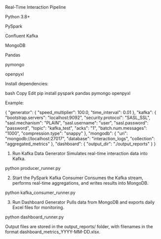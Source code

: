 Real-Time Interaction Pipeline

Python 3.8+

PySpark

Confluent Kafka

MongoDB

Pandas

pymongo

openpyxl

Install dependencies:

bash
Copy
Edit
pip install pyspark pandas pymongo openpyxl

Example:

{
  "generator": {
    "speed_multiplier": 100.0,
    "time_interval": 0.01
  },
  "kafka": {
    "bootstrap.servers": "localhost:9092",
    "security.protocol": "SASL_SSL",
    "sasl.mechanism": "PLAIN",
    "sasl.username": "user",
    "sasl.password": "password",
    "topic": "kafka_test",
    "acks": "1",
    "batch.num.messages": "1000",
    "compression.type": "snappy"
  },
  "mongodb": {
    "uri": "mongodb://localhost:27017",
    "database": "interaction_logs",
    "collection": "aggregated_metrics"
  },
  "dashboard": {
    "output_dir": "./output_reports"
  }
}

1. Run Kafka Data Generator
Simulates real-time interaction data into Kafka.

python producer_runner.py

2. Start the PySpark Kafka Consumer
Consumes the Kafka stream, performs real-time aggregations, and writes results into MongoDB.

python kafka_consumer_runner.py

3. Run Dashboard Generator
Pulls data from MongoDB and exports daily Excel files for monitoring.

python dashboard_runner.py

Output files are stored in the output_reports/ folder, with filenames in the format dashboard_metrics_YYYY-MM-DD.xlsx.
